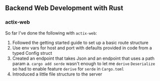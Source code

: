 ## Backend Web Development with Rust

### actix-web
So far I've done the following with `actix-web`:

1. Followed the getting started guide to set up a basic route structure
2. Use env vars for host and port with defaults provided in code from a typed Config struct
3. Created an endpoint that takes Json and an endpoint that uses a path param
   a. `cargo add serde` wasn't enough to let me `derive` `Deserialize` so had to enable feature `derive` for `serde` in `Cargo.toml`
4. Introduced a little file structure to the server

